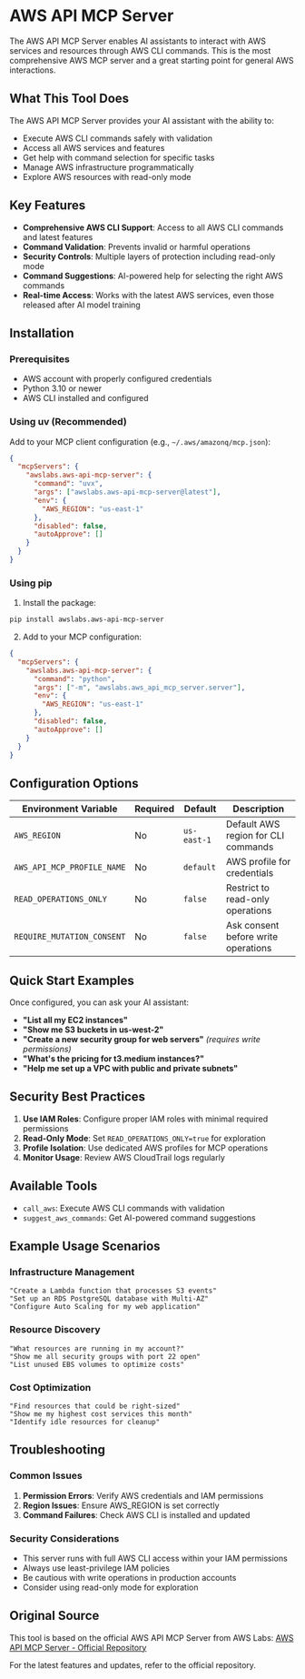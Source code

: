 # AWS API MCP Server

The AWS API MCP Server enables AI assistants to interact with AWS services and resources through AWS CLI commands. This is the most comprehensive AWS MCP server and a great starting point for general AWS interactions.

## What This Tool Does

The AWS API MCP Server provides your AI assistant with the ability to:
- Execute AWS CLI commands safely with validation
- Access all AWS services and features
- Get help with command selection for specific tasks  
- Manage AWS infrastructure programmatically
- Explore AWS resources with read-only mode

## Key Features

- **Comprehensive AWS CLI Support**: Access to all AWS CLI commands and latest features
- **Command Validation**: Prevents invalid or harmful operations
- **Security Controls**: Multiple layers of protection including read-only mode
- **Command Suggestions**: AI-powered help for selecting the right AWS commands
- **Real-time Access**: Works with the latest AWS services, even those released after AI model training

## Installation

### Prerequisites
- AWS account with properly configured credentials
- Python 3.10 or newer
- AWS CLI installed and configured

### Using uv (Recommended)

Add to your MCP client configuration (e.g., `~/.aws/amazonq/mcp.json`):

```json
{
  "mcpServers": {
    "awslabs.aws-api-mcp-server": {
      "command": "uvx",
      "args": ["awslabs.aws-api-mcp-server@latest"],
      "env": {
        "AWS_REGION": "us-east-1"
      },
      "disabled": false,
      "autoApprove": []
    }
  }
}
```

### Using pip

1. Install the package:
```bash
pip install awslabs.aws-api-mcp-server
```

2. Add to your MCP configuration:
```json
{
  "mcpServers": {
    "awslabs.aws-api-mcp-server": {
      "command": "python",
      "args": ["-m", "awslabs.aws_api_mcp_server.server"],
      "env": {
        "AWS_REGION": "us-east-1"
      },
      "disabled": false,
      "autoApprove": []
    }
  }
}
```

## Configuration Options

| Environment Variable | Required | Default | Description |
|---------------------|----------|---------|-------------|
| `AWS_REGION` | No | `us-east-1` | Default AWS region for CLI commands |
| `AWS_API_MCP_PROFILE_NAME` | No | `default` | AWS profile for credentials |
| `READ_OPERATIONS_ONLY` | No | `false` | Restrict to read-only operations |
| `REQUIRE_MUTATION_CONSENT` | No | `false` | Ask consent before write operations |

## Quick Start Examples

Once configured, you can ask your AI assistant:

- **"List all my EC2 instances"**
- **"Show me S3 buckets in us-west-2"**  
- **"Create a new security group for web servers"** *(requires write permissions)*
- **"What's the pricing for t3.medium instances?"**
- **"Help me set up a VPC with public and private subnets"**

## Security Best Practices

1. **Use IAM Roles**: Configure proper IAM roles with minimal required permissions
2. **Read-Only Mode**: Set `READ_OPERATIONS_ONLY=true` for exploration
3. **Profile Isolation**: Use dedicated AWS profiles for MCP operations
4. **Monitor Usage**: Review AWS CloudTrail logs regularly

## Available Tools

- `call_aws`: Execute AWS CLI commands with validation
- `suggest_aws_commands`: Get AI-powered command suggestions

## Example Usage Scenarios

### Infrastructure Management
```
"Create a Lambda function that processes S3 events"
"Set up an RDS PostgreSQL database with Multi-AZ"
"Configure Auto Scaling for my web application"
```

### Resource Discovery
```
"What resources are running in my account?"
"Show me all security groups with port 22 open"
"List unused EBS volumes to optimize costs"
```

### Cost Optimization
```
"Find resources that could be right-sized"
"Show me my highest cost services this month"
"Identify idle resources for cleanup"
```

## Troubleshooting

### Common Issues

1. **Permission Errors**: Verify AWS credentials and IAM permissions
2. **Region Issues**: Ensure AWS_REGION is set correctly
3. **Command Failures**: Check AWS CLI is installed and updated

### Security Considerations

- This server runs with full AWS CLI access within your IAM permissions
- Always use least-privilege IAM policies
- Be cautious with write operations in production accounts
- Consider using read-only mode for exploration

## Original Source

This tool is based on the official AWS API MCP Server from AWS Labs:
[AWS API MCP Server - Official Repository](https://github.com/awslabs/mcp/tree/main/src/aws-api-mcp-server)

For the latest features and updates, refer to the official repository.